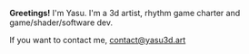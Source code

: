 **Greetings!** I'm Yasu.
I'm a 3d artist, rhythm game charter
and game/shader/software dev.

If you want to contact me,
[contact@yasu3d.art](mailto:contact@yasu3d.art)
